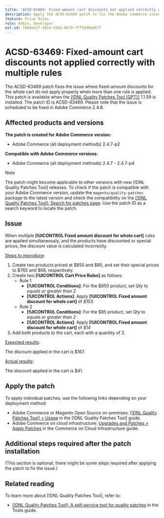 ```yaml
---
title: 'ACSD-63469: Fixed-amount cart discounts not applied correctly with multiple rules'
description: Apply the ACSD-63469 patch to fix the Adobe Commerce issue where fixed-amount discounts for the whole cart do not apply properly when more than one rule is applied.
feature: Price Rules
role: Admin, Developer
exl-id: fb6dee57-281e-4165-8b70-7ff5949eb677
---
```

# ACSD-63469: Fixed-amount cart discounts not applied correctly with multiple rules

The ACSD-63469 patch fixes the issue where fixed-amount discounts for the whole cart do not apply properly when more than one rule is applied. This patch is available when the [[!DNL Quality Patches Tool (QPT)]](/help/tools/quality-patches-tool/quality-patches-tool-to-self-serve-quality-patches.md) 1.1.59 is installed. The patch ID is ACSD-63469. Please note that the issue is scheduled to be fixed in Adobe Commerce 2.4.8.

## Affected products and versions

**The patch is created for Adobe Commerce version:**

* Adobe Commerce (all deployment methods) 2.4.7-p2

**Compatible with Adobe Commerce versions:**

* Adobe Commerce (all deployment methods) 2.4.7 - 2.4.7-p4

>[!NOTE]
>
>The patch might become applicable to other versions with new [!DNL Quality Patches Tool] releases. To check if the patch is compatible with your Adobe Commerce version, update the `magento/quality-patches` package to the latest version and check the compatibility on the [[!DNL Quality Patches Tool]: Search for patches page](https://experienceleague.adobe.com/tools/commerce-quality-patches/index.html). Use the patch ID as a search keyword to locate the patch.

## Issue

When multiple **[!UICONTROL Fixed amount discount for whole cart]** rules are applied simultaneously, and the products have discounted or special prices, the discount value is calculated incorrectly. 

<u>Steps to reproduce</u>:

1. Create two products priced at $850 and $85, and set their special prices to $765 and $68, respectively.
1. Create two **[!UICONTROL Cart Price Rules]** as follows:
    * Rule 1
        * **[!UICONTROL Conditions]**: For the $850 product, set *Qty* to *equals or greater than 2*
        * **[!UICONTROL Actions]**: Apply **[!UICONTROL Fixed amount discount for whole cart]** of *$153*
    * Rule 2
        * **[!UICONTROL Conditions]**: For the $85 product, set *Qty* to *equals or greater than 2*
        * **[!UICONTROL Actions]**: Apply **[!UICONTROL Fixed amount discount for whole cart]** of *$14*
1. Add both products to the cart, each with a quantity of 2.

<u>Expected results</u>:

The discount applied in the cart is $167.

<u>Actual results</u>:

The discount applied in the cart is $41.

## Apply the patch

To apply individual patches, use the following links depending on your deployment method:

* Adobe Commerce or Magento Open Source on-premises: [[!DNL Quality Patches Tool] > Usage](/help/tools/quality-patches-tool/usage.md) in the [!DNL Quality Patches Tool] guide.
* Adobe Commerce on cloud infrastructure: [Upgrades and Patches > Apply Patches](https://experienceleague.adobe.com/docs/commerce-cloud-service/user-guide/develop/upgrade/apply-patches.html) in the Commerce on Cloud Infrastructure guide.

## Additional steps required after the patch installation

(This section is optional; there might be some steps required after applying the patch to fix the issue.) 

## Related reading

To learn more about [!DNL Quality Patches Tool], refer to:

* [[!DNL Quality Patches Tool]: A self-service tool for quality patches](/help/tools/quality-patches-tool/quality-patches-tool-to-self-serve-quality-patches.md) in the Tools guide.
